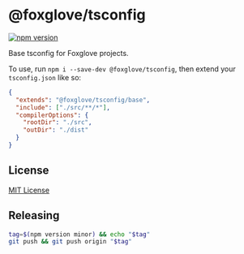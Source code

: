 # @foxglove/tsconfig

[![npm version](https://img.shields.io/npm/v/@foxglove/tsconfig.svg?style=flat)](https://www.npmjs.com/package/@foxglove/tsconfig)

Base tsconfig for Foxglove projects.

To use, run `npm i --save-dev @foxglove/tsconfig`, then extend your `tsconfig.json` like so:

```json
{
  "extends": "@foxglove/tsconfig/base",
  "include": ["./src/**/*"],
  "compilerOptions": {
    "rootDir": "./src",
    "outDir": "./dist"
  }
}
```

## License

[MIT License](/LICENSE.md)

## Releasing

```sh
tag=$(npm version minor) && echo "$tag"
git push && git push origin "$tag"
```
